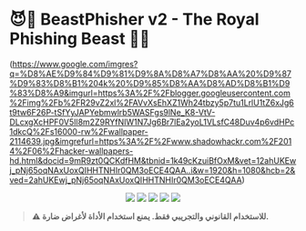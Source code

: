 # 😈👑 BeastPhisher v2 - The Royal Phishing Beast 👑😈

(https://www.google.com/imgres?q=%D8%AE%D9%84%D9%81%D9%8A%D8%A7%D8%AA%20%D9%87%D9%83%D8%B1%204k%20%D9%85%D8%AA%D8%AD%D8%B1%D9%83%D8%A9&imgurl=https%3A%2F%2Fblogger.googleusercontent.com%2Fimg%2Fb%2FR29vZ2xl%2FAVvXsEhXZ1Wh24tbzy5p7tu1LrlU1tZ6xJg6t9tw6F26P-tSfYyJAPYebmwlrb5WASFgs9lNe_K8-VtV-DLcxgXcHPF0V5Il8m2Z9RYfNIW1N7Jg6Br7lEa2yoL1VLsfC48Duv4p6vdHPc1dkcQ%2Fs16000-rw%2Fwallpaper-2114639.jpg&imgrefurl=https%3A%2F%2Fwww.shadowhackr.com%2F2014%2F06%2Fhacker-wallpapers-hd.html&docid=9mR9zt0QCKdfHM&tbnid=1k49cKzuiBfOxM&vet=12ahUKEwj_pNj65oqNAxUoxQIHHTNHIr0QM3oECE4QAA..i&w=1920&h=1080&hcb=2&ved=2ahUKEwj_pNj65oqNAxUoxQIHHTNHIr0QM3oECE4QAA)

<p align="center">
  <img src="https://img.shields.io/badge/Version-2.0-blueviolet?style=for-the-badge&logo=python" />
  <img src="https://img.shields.io/badge/Linux-Supported-success?style=for-the-badge&logo=linux" />
  <img src="https://img.shields.io/badge/Termux-Ready-brightgreen?style=for-the-badge&logo=android" />
  <img src="https://img.shields.io/badge/Windows-Compatible-blue?style=for-the-badge&logo=windows" />
  <img src="https://img.shields.io/badge/Python-3.x-yellow?style=for-the-badge&logo=python" />
</p>

> **⚠️ للاستخدام القانوني والتجريبي فقط. يمنع استخدام الأداة لأغراض ضارة.**
